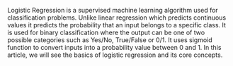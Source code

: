 Logistic Regression is a supervised machine learning algorithm used for classification problems. Unlike linear regression which predicts continuous values it predicts the probability that an input belongs to a specific class. It is used for binary classification where the output can be one of two possible categories such as Yes/No, True/False or 0/1. It uses sigmoid function to convert inputs into a probability value between 0 and 1. In this article, we will see the basics of logistic regression and its core concepts.
